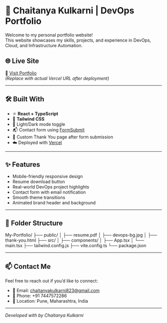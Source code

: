 # 💼 Chaitanya Kulkarni | DevOps Portfolio

Welcome to my personal portfolio website!  
This website showcases my skills, projects, and experience in DevOps, Cloud, and Infrastructure Automation.

## 🌐 Live Site
🔗 [Visit Portfolio](https://your-vercel-project.vercel.app)  
_(Replace with actual Vercel URL after deployment)_

---

## 🛠️ Built With

- ⚛️ **React + TypeScript**
- 💨 **Tailwind CSS**
- 🌙 Light/Dark mode toggle
- 📬 Contact form using [FormSubmit](https://formsubmit.co)
- 🎉 Custom Thank You page after form submission
- ☁️ Deployed with [Vercel](https://vercel.com)

---

## ✨ Features

- Mobile-friendly responsive design
- Resume download button
- Real-world DevOps project highlights
- Contact form with email notification
- Smooth theme transitions
- Animated brand header and background

---

## 📁 Folder Structure

My-Portfolio/
├── public/
│ ├── resume.pdf
│ ├── devops-bg.jpg
│ ├── thank-you.html
├── src/
│ ├── components/
│ ├── App.tsx
│ └── main.tsx
├── tailwind.config.js
├── vite.config.ts
└── package.json


---

## 📫 Contact Me

Feel free to reach out if you’d like to connect:

- 📧 Email: [chaitanyakulkarni823@gmail.com](mailto:chaitanyakulkarni823@gmail.com)
- 📱 Phone: +91 7447572286
- 📍 Location: Pune, Maharashtra, India

---

_Developed with by Chaitanya Kulkarni_
